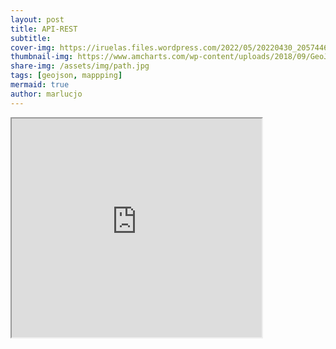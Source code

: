```yaml
---
layout: post
title: API-REST
subtitle: 
cover-img: https://iruelas.files.wordpress.com/2022/05/20220430_2057446536397396045096960.jpg
thumbnail-img: https://www.amcharts.com/wp-content/uploads/2018/09/GeoJSON.png
share-img: /assets/img/path.jpg
tags: [geojson, mappping]
mermaid: true
author: marlucjo
---
```

   
     
<!-- El visualizador añade los controles scale y backgroundlayers al mapa usando la URL del parámetro src del iframe -->
<iframe 
  id="CapaRaster" 
  title="CapaRaster" 
  width="400" 
  height="350"
  src="https://componentes.cnig.es/api-core/?controls=scale,backgroundlayers">
</iframe>
